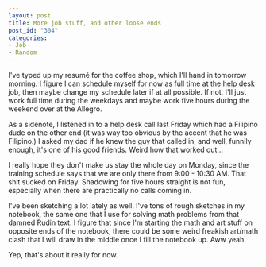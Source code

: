 ```yaml
--- 
layout: post
title: More job stuff, and other loose ends
post_id: "304"
categories:
- Job
- Random
---
```

I've typed up my resumé for the coffee shop, which I'll hand in tomorrow morning.  I figure I can schedule myself for now as full time at the help desk job, then maybe change my schedule later if at all possible.  If not, I'll just work full time during the weekdays and maybe work five hours during the weekend over at the Allegro.

As a sidenote, I listened in to a help desk call last Friday which had a Filipino dude on the other end (it was way too obvious by the accent that he was Filipino.)  I asked my dad if he knew the guy that called in, and well, funnily enough, it's one of his good friends.  Weird how that worked out...

I really hope they don't make us stay the whole day on Monday, since the training schedule says that we are only there from 9:00 - 10:30 AM.  That shit sucked on Friday.  Shadowing for five hours straight is not fun, especially when there are practically no calls coming in.

I've been sketching a lot lately as well.  I've tons of rough sketches in my notebook, the same one that I use for solving math problems from that damned Rudin text.  I figure that since I'm starting the math and art stuff on opposite ends of the notebook, there could be some weird freakish art/math clash that I will draw in the middle once I fill the notebook up.  Aww yeah.

Yep, that's about it really for now.
